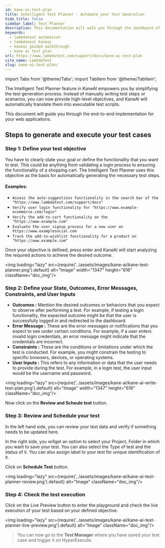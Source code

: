 ```yaml
---
id: kane-ai-test-plan
title: Intelligent Test Planner - Automate your Test Generation
hide_title: false
sidebar_label: Test Planner
description: This documentation will walk you through the dashboard of the KaneAI and its components. You can learn about these components in details.
keywords:
  - lambdatest automation
  - lambdatest kaneai
  - kaneai guided walkthrough
  - kane ai test plan
url: https://www.lambdatest.com/support/docs/kane-ai-test-plan
site_name: LambdaTest
slug: kane-ai-test-plan/
---
```


import Tabs from '@theme/Tabs';
import TabItem from '@theme/TabItem';

<script type="application/ld+json"
      dangerouslySetInnerHTML={{ __html: JSON.stringify({
       "@context": "https://schema.org",
        "@type": "BreadcrumbList",
        "itemListElement": [{
          "@type": "ListItem",
          "position": 1,
          "name": "Home",
          "item": "https://www.lambdatest.com"
        },{
          "@type": "ListItem",
          "position": 2,
          "name": "Support",
          "item": "https://www.lambdatest.com/support/docs/"
        },{
          "@type": "ListItem",
          "position": 3,
          "name": "KaneAI Test Plan",
          "item": "https://www.lambdatest.com/support/docs/kane-ai-test-plan"
        }]
      })
    }}
></script>
The Intelligent Test Planner feature in KaneAI empowers you by simplifying the test generation process. Instead of manually writing test steps or scenarios, you can now provide high-level objectives, and KaneAI will automatically translate them into executable test scripts.

This document will guide you through the end-to-end implementation for your web applicaitons.

## Steps to generate and execute your test cases
### Step 1: Define your test objective
You have to clearly state your goal or define the functionality that you want to test. This could be anything from validating a login process to ensuring the functionality of a shopping cart. The Intelligent Test Planner uses this objective as the basis for automatically generating the necessary test steps.

#### Examples:
- `Assess the auto-suggestions functionality in the search bar of the "https://www.lambdatest.com/support/docs"`
- `Verify user login functionality for "https://www.example-ecommerce.com/login"`
- `Verify the add-to-cart functionality on the "https://www.example.com"`
- `Evaluate the user signup process for a new user on https://www.examplesocial.com`
- `Track the add-to-wishlist functionality for a product on "https://www.example.com"`

Once your objective is defined, press enter and KaneAI will start analyzing the required actions to achieve the desired outcome.

<img loading="lazy" src={require('../assets/images/kane-ai/kane-test-planner.png').default} alt="Image" width="1347" height="616"  className="doc_img"/>

### Step 2: Define your State, Outcomes, Error Messages, Constraints, and User Inputs

- **Outcomes :** Mention the desired outcomes or behaviors that you expect to observe after performing a test. For example, if testing a login functionality, the expected outcome might be that the user is successfully logged in and redirected to the dashboard.
- **Error Message :** These are the error messages or notifications that you expect to see under certain conditions. For example, if a user enters invalid login credentials, an error message might indicate that the credentials are incorrect.
- **Constraints :** These are the conditions or limitations under which the test is conducted. For example, you might constrain the testing to specific browsers, devices, or operating systems.
- **User Inputs :** This refers to any information or data that the user needs to provide during the test. For example, in a login test, the user input would be the username and password.

<img loading="lazy" src={require('../assets/images/kane-ai/kane-ai-write-test-plan.png').default} alt="Image" width="1347" height="616"  className="doc_img"/>

Now click on the **Review and Scheule test** button.

### Step 3: Review and Schedule your test
In the left hand side, you can review your test data and verify if something needs to be updated here.

In the right side, you willget an option to select your Project, Folder in which you want to save your test. You can also select the Type of test and the status of it. You can also assign label to your test for unique identification of it.

Click on **Schedule Test** button.

<img loading="lazy" src={require('../assets/images/kane-ai/kane-ai-test-planner-review.png').default} alt="Image" className="doc_img"/>

### Step 4: Check the test execution
Click on the Live Preview button to enter the playground and check the live execution of your test based on your defined objective.

<img loading="lazy" src={require('../assets/images/kane-ai/kane-ai-test-planner-live-preview.png').default} alt="Image" className="doc_img"/>

> You can now go to the **Test Manager** where you have saved your test case and trigger it on HyperExecute.